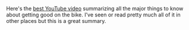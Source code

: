 Here's the [best YouTube video](https://youtu.be/C6Em295TBFg?si=veniErwLJlWEY1OY) summarizing all the major things to know about getting good on the bike. I've seen or read pretty much all of it in other places but this is a great summary.